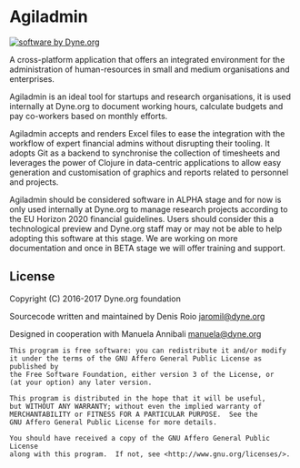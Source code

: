 # Agiladmin


<a href="https://www.dyne.org"><img
	src="https://secrets.dyne.org/static/img/swbydyne.png"
		alt="software by Dyne.org"
			title="software by Dyne.org" class="pull-right"></a>

A cross-platform application that offers an integrated environment for
the administration of human-resources in small and medium
organisations and enterprises.

Agiladmin is an ideal tool for startups and research organisations, it
is used internally at Dyne.org to document working hours, calculate
budgets and pay co-workers based on monthly efforts.

Agiladmin accepts and renders Excel files to ease the integration with
the workflow of expert financial admins without disrupting their
tooling. It adopts Git as a backend to synchronise the collection of
timesheets and leverages the power of Clojure in data-centric
applications to allow easy generation and customisation of graphics
and reports related to personnel and projects.

Agiladmin should be considered software in ALPHA stage and for now is
only used internally at Dyne.org to manage research projects according
to the EU Horizon 2020 financial guidelines. Users should consider
this a technological preview and Dyne.org staff may or may not be able
to help adopting this software at this stage. We are working on more
documentation and once in BETA stage we will offer training and
support.

## License

Copyright (C) 2016-2017 Dyne.org foundation

Sourcecode written and maintained by Denis Roio <jaromil@dyne.org>

Designed in cooperation with Manuela Annibali <manuela@dyne.org>

```
This program is free software: you can redistribute it and/or modify
it under the terms of the GNU Affero General Public License as published by
the Free Software Foundation, either version 3 of the License, or
(at your option) any later version.

This program is distributed in the hope that it will be useful,
but WITHOUT ANY WARRANTY; without even the implied warranty of
MERCHANTABILITY or FITNESS FOR A PARTICULAR PURPOSE.  See the
GNU Affero General Public License for more details.

You should have received a copy of the GNU Affero General Public License
along with this program.  If not, see <http://www.gnu.org/licenses/>.
```

